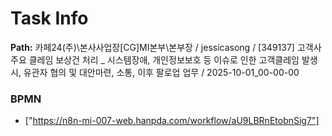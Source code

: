 # Task Info

**Path:** 카페24(주)\본사사업장\[CG]MI본부\본부장 / jessicasong / [349137] 고객사 주요 클레임 보상건 처리 _ 시스템장애, 개인정보보호 등 이슈로 인한 고객클레임 발생시, 유관자 협의 및 대안마련, 소통, 이후 팔로업 업무 / 2025-10-01_00-00-00

### BPMN
- ["https://n8n-mi-007-web.hanpda.com/workflow/aU9LBRnEtobnSig7"]

